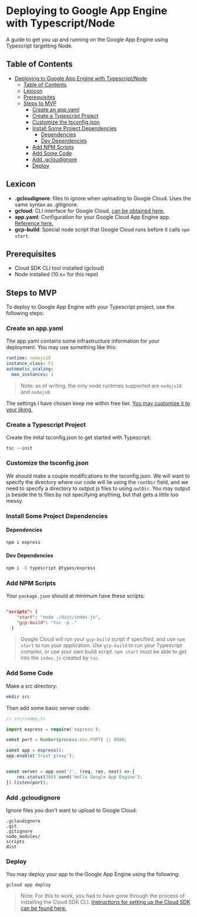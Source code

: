 # Deploying to Google App Engine with Typescript/Node

A guide to get you up and running on the Google App Engine using Typescript targetting Node.

## Table of Contents
- [Deploying to Google App Engine with Typescript/Node](#deploying-to-google-app-engine-with-typescriptnode)
  - [Table of Contents](#table-of-contents)
  - [Lexicon](#lexicon)
  - [Prerequisites](#prerequisites)
  - [Steps to MVP](#steps-to-mvp)
    - [Create an app.yaml](#create-an-appyaml)
    - [Create a Typescript Project](#create-a-typescript-project)
    - [Customize the tsconfig.json](#customize-the-tsconfigjson)
    - [Install Some Project Dependencies](#install-some-project-dependencies)
      - [Dependencies](#dependencies)
      - [Dev Dependencies](#dev-dependencies)
    - [Add NPM Scripts](#add-npm-scripts)
    - [Add Some Code](#add-some-code)
    - [Add .gcloudignore](#add-gcloudignore)
    - [Deploy](#deploy)

## Lexicon
- __.gcloudignore__: files to ignore when uploading to Google Cloud. Uses the same syntax as .gitignore.
- __gcloud__: CLI interface for Google Cloud, [can be obtained here.](https://cloud.google.com/sdk/)
- __app.yaml__: Configuration for your Google Cloud App Engine app. [Reference here.](https://cloud.google.com/appengine/docs/standard/python/config/appref)
- __gcp-build__: Special node script that Google Cloud runs before it calls `npm start`.

## Prerequisites
- Cloud SDK CLI tool installed (gcloud)
- Node installed (10.x+ for this repo)

## Steps to MVP

To deploy to Google App Engine with your Typescript project, use the following steps:

### Create an app.yaml

The app.yaml contains some infrastructure information for your deployment. You may use something like this:

```yaml
runtime: nodejs10
instance_class: F1
automatic_scaling:
  max_instances: 1
```
> Note: as of writing, the only node runtimes supported are `nodejs10` and `nodejs8`.

The settings I have chosen keep me within free tier. [You may customize it to your liking.](https://cloud.google.com/appengine/docs/standard/python/config/appref)


### Create a Typescript Project

Create the inital tsconfig.json to get started with Typescript:

```
tsc --init
```

### Customize the tsconfig.json

We should make a couple modifications to the tsconfig.json. We will want to specify the directory where our code will lie using the `rootDir` field, and we need to specify a directory to output js files to using `outDir`. You may output js beside the ts files by not specifying anything, but that gets a little too messy.

### Install Some Project Dependencies

#### Dependencies

```sh
npm i express
```

#### Dev Dependencies

```sh
npm i -D typescript @types/express
```



### Add NPM Scripts

Your `package.json` should at minimum have these scripts:

```json

"scripts": {
    "start": "node ./dist/index.js",
    "gcp-build": "tsc -p ."
  }
```

> Google Cloud will run your `gcp-build` script if specified, and use `npm start` to run your application.
> Use `gcp-build` to run your Typescript compiler, or use your own build script.
> `npm start` must be able to get into the `index.js` created by `tsc`.

### Add Some Code

Make a src directory:

```sh
mkdir src
```

Then add some basic server code:

```ts
// src/index.ts

import express = require('express');

const port = Number(process.env.PORT) || 8080;

const app = express();
app.enable('trust proxy');


const server = app.use('/', (req, res, next) => {
    res.status(200).send('Hello Google App Engine');
}).listen(port);
```

### Add .gcloudignore

Ignore files you don't want to upload to Google Cloud:

```
.gcloudignore
.git
.gitignore
node_modules/
scripts
dist
```

### Deploy

You may deploy your app to the Google App Engine using the following:

```
gcloud app deploy
```

> Note: For this to work, you had to have gone through the process of installing the Cloud SDK CLI.
> [Instructions for setting up the Cloud SDK can be found here.](https://cloud.google.com/sdk/docs/)